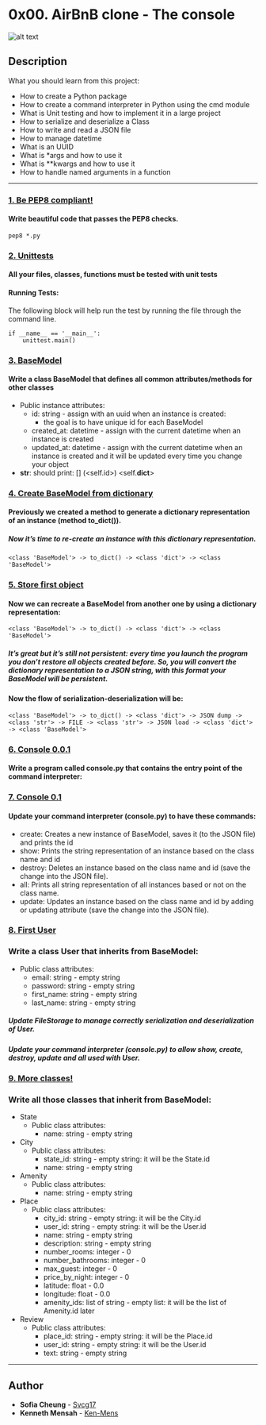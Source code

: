 # 0x00. AirBnB clone - The console

![alt text](https://fortunedotcom.files.wordpress.com/2014/07/new-logos-airbnb.jpg)
## Description
What you should learn from this project:

* How to create a Python package
* How to create a command interpreter in Python using the cmd module
* What is Unit testing and how to implement it in a large project
* How to serialize and deserialize a Class
* How to write and read a JSON file
* How to manage datetime
* What is an UUID
* What is *args and how to use it
* What is **kwargs and how to use it
* How to handle named arguments in a function

----------------------
### [1. Be PEP8 compliant!](./tests/)
#### Write beautiful code that passes the PEP8 checks.

```
pep8 *.py
```
### [2. Unittests](./models/base_model.py)
#### All your files, classes, functions must be tested with unit tests

#### Running Tests:
The following block will help run the test by running the file through the command line.
```
if __name__ == '__main__':
    unittest.main()
```

### [3. BaseModel](./models/base_model.py)
#### Write a class BaseModel that defines all common attributes/methods for other classes
* Public instance attributes:
    * id: string - assign with an uuid when an instance is created:
         * the goal is to have unique id for each BaseModel 
    *    created_at: datetime - assign with the current datetime when an instance is created
    * updated_at: datetime - assign with the current datetime when an instance is created and it will be updated every time you change your object
* __str__: should print: [<class name>] (<self.id>) <self.__dict__>

### [4. Create BaseModel from dictionary](./models/engine/file_storage.py)
#### Previously we created a method to generate a dictionary representation of an instance (method to_dict()).
##### Now it’s time to re-create an instance with this dictionary representation.
```
<class 'BaseModel'> -> to_dict() -> <class 'dict'> -> <class 'BaseModel'>
```

### [5. Store first object](./console.py)
#### Now we can recreate a BaseModel from another one by using a dictionary representation:
```
<class 'BaseModel'> -> to_dict() -> <class 'dict'> -> <class 'BaseModel'>
```
##### It’s great but it’s still not persistent: every time you launch the program you don’t restore all objects created before. So, you will convert the dictionary representation to a JSON string, with this format your BaseModel will be persistent.


#### Now the flow of serialization-deserialization will be:
```
<class 'BaseModel'> -> to_dict() -> <class 'dict'> -> JSON dump -> <class 'str'> -> FILE -> <class 'str'> -> JSON load -> <class 'dict'> -> <class 'BaseModel'>
```
### [6. Console 0.0.1](./console.py)
#### Write a program called console.py that contains the entry point of the command interpreter:


### [7. Console 0.1](./models/user.py)
#### Update your command interpreter (console.py) to have these commands:

* create: Creates a new instance of BaseModel, saves it (to the JSON file) and prints the id
* show: Prints the string representation of an instance based on the class name and id
* destroy: Deletes an instance based on the class name and id (save the change into the JSON file). 
* all: Prints all string representation of all instances based or not on the class name.
* update: Updates an instance based on the class name and id by adding or updating attribute (save the change into the JSON file).
### [8. First User](./models/state.py)
### Write a class User that inherits from BaseModel:
   * Public class attributes:
     * email: string - empty string
     * password: string - empty string
     * first_name: string - empty string
     * last_name: string - empty string
    
 ##### Update FileStorage to manage correctly serialization and deserialization of User.
##### Update your command interpreter (console.py) to allow show, create, destroy, update and all used with User.
### [9. More classes!](./console.py)
### Write all those classes that inherit from BaseModel:

* State
    * Public class attributes:
      * name: string - empty string 
* City
    * Public class attributes:
      * state_id: string - empty string: it will be the State.id
      * name: string - empty string
* Amenity
    * Public class attributes:
      * name: string - empty string 
* Place
    * Public class attributes:
      * city_id: string - empty string: it will be the City.id
      * user_id: string - empty string: it will be the User.id
      * name: string - empty string
      * description: string - empty string
      * number_rooms: integer - 0
      * number_bathrooms: integer - 0
      * max_guest: integer - 0
      * price_by_night: integer - 0
      * latitude: float - 0.0
      * longitude: float - 0.0
      * amenity_ids: list of string - empty list: it will be the list of Amenity.id later
* Review
    * Public class attributes:
      *  place_id: string - empty string: it will be the Place.id
      *  user_id: string - empty string: it will be the User.id
      *  text: string - empty string


-----------------------

## Author
* **Sofia Cheung** - [Svcg17](https://github.com/Svcg17)
* **Kenneth Mensah** - [Ken-Mens](https://github.com/Ken-Mens)
